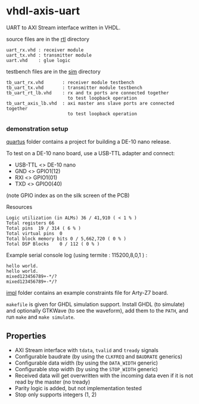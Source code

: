 # vhdl-axis-uart

UART to AXI Stream interface written in VHDL.

source files are in the [rtl](rtl/) directory

```
uart_rx.vhd : receiver module
uart_tx.vhd : transmitter module
uart.vhd    : glue logic
```

testbench files are in the [sim](sim/) directory

```
tb_uart_rx.vhd       : receiver module testbench
tb_uart_tx.vhd       : transmitter module testbench
tb_uart_rt_lb.vhd    : rx and tx ports are connected together
                       to test loopback operation
tb_uart_axis_lb.vhd  : axi master ans slave ports are connected together
                       to test loopback operation
```

### demonstration setup
[quartus](quartus/) folder contains a project for building a DE-10 nano release.

To test on a DE-10 nano board, use a USB-TTL adapter and connect:

- USB-TTL <> DE-10 nano
- GND <> GPIO1(12)
- RXI <> GPIO1(01)
- TXD <> GPIO0(40)

(note GPIO index as on the silk screen of the PCB)

Resources
```
Logic utilization (in ALMs)	36 / 41,910 ( < 1 % )
Total registers	66
Total pins	19 / 314 ( 6 % )
Total virtual pins	0
Total block memory bits	0 / 5,662,720 ( 0 % )
Total DSP Blocks	0 / 112 ( 0 % )
```
Example serial console log (using termite : 115200,8,0,1 ) :
```
hello world.
hello world.
mixed123456789+-*/?
mixed123456789+-*/?
```

[impl](impl/) folder contains an example constraints file for Arty-Z7 board.


`makefile` is given for GHDL simulation support. Install GHDL (to simulate) and optionally GTKWave (to see the waveform), add them to the `PATH`, and run `make` and `make simulate`.

## Properties

- AXI Stream interface with `tdata`, `tvalid` and `tready` signals
- Configurable baudrate (by using the `CLKFREQ` and `BAUDRATE` generics)
- Configurable data width (by using the `DATA_WIDTH` generic)
- Configurable stop width (by using the `STOP_WIDTH` generic)
- Received data will get overwritten with the incoming data even if it is not read by the master (no tready)
- Parity logic is added, but not implementation tested
- Stop only supports integers (1, 2)
